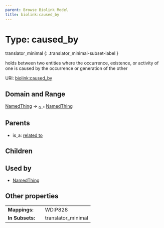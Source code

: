 ```yaml
---
parent: Browse Biolink Model
title: biolink:caused_by
---
```


# Type: caused_by

translator_minimal
{: .translator_minimal-subset-label }


holds between two entities where the occurrence, existence, or activity of one is caused by the occurrence or  generation of the other

URI: [biolink:caused_by](https://w3id.org/biolink/vocab/caused_by)

## Domain and Range

[NamedThing](NamedThing.md) ->  <sub>0..*</sub> [NamedThing](NamedThing.md)

## Parents

 *  is_a: [related to](related_to.md)

## Children


## Used by

 * [NamedThing](NamedThing.md)

## Other properties

|  |  |  |
| --- | --- | --- |
| **Mappings:** | | WD:P828 |
| **In Subsets:** | | translator_minimal |

